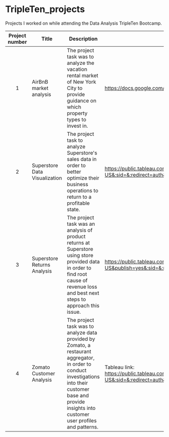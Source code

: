 # TripleTen_projects
Projects I worked on while attending the Data Analysis TripleTen Bootcamp.


| Project number | Title | Description | Link |
| :-----------: | ----------- |----------- | ----------- | 
| 1 | AirBnB market analysis | The project task was to analyze the vacation rental market of New York City to provide guidance on which property types to invest in. | https://docs.google.com/spreadsheets/d/1R_f5vciQWHb-SIMWa8TDYVFmwE_9uYFCzBtBhymbB5U/edit?usp=sharing |
| 2 | Superstore Data Visualization| The project task to analyze Superstore's sales data in order to better optimize their business operations to return to a profitable state.  | https://public.tableau.com/views/Proj4_17218644251300/Sub-CategorybyRegionProfitAnalysis?:language=en-US&:sid=&:redirect=auth&:display_count=n&:origin=viz_share_link |
| 3 | Superstore Returns Analysis | The project task was an analysis of product returns at Superstore using store provided data in order to find root cause of revenue loss and best next steps to approach this issue.  | https://public.tableau.com/views/AnalyzingReturnsatSuperstore/AnalyzingReturnsatSupertore?:language=en-US&publish=yes&:sid=&:redirect=auth&:display_count=n&:origin=viz_share_link |
| 4 | Zomato Customer Analysis | The project task was to analyze data provided by Zomato, a restaurant aggregator, in order to conduct investigations into their customer base and provide insights into customer user profiles and patterns.| Tableau link: https://public.tableau.com/views/ZomatoCustomerSegmentationAnalysis_17262524731410/Dashboard8?:language=en-US&:sid=&:redirect=auth&:display_count=n&:origin=viz_share_link |

